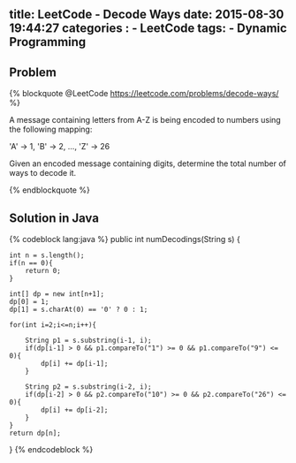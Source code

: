title: LeetCode - Decode Ways
date: 2015-08-30 19:44:27
categories : 
    - LeetCode
tags:
    - Dynamic Programming
---


Problem
-------

{% blockquote @LeetCode https://leetcode.com/problems/decode-ways/ %}

A message containing letters from A-Z is being encoded to numbers using the following mapping:

'A' -> 1, 'B' -> 2, ..., 'Z' -> 26

Given an encoded message containing digits, determine the total number of ways to decode it.

{% endblockquote %}

Solution in Java
----------------

{% codeblock lang:java %}
public int numDecodings(String s) {

    int n = s.length();
    if(n == 0){
        return 0;
    }

    int[] dp = new int[n+1];
    dp[0] = 1;
    dp[1] = s.charAt(0) == '0' ? 0 : 1;

    for(int i=2;i<=n;i++){

        String p1 = s.substring(i-1, i);
        if(dp[i-1] > 0 && p1.compareTo("1") >= 0 && p1.compareTo("9") <= 0){
            dp[i] += dp[i-1];
        }

        String p2 = s.substring(i-2, i);
        if(dp[i-2] > 0 && p2.compareTo("10") >= 0 && p2.compareTo("26") <= 0){
            dp[i] += dp[i-2];
        }
    }
    return dp[n];
}
{% endcodeblock %}